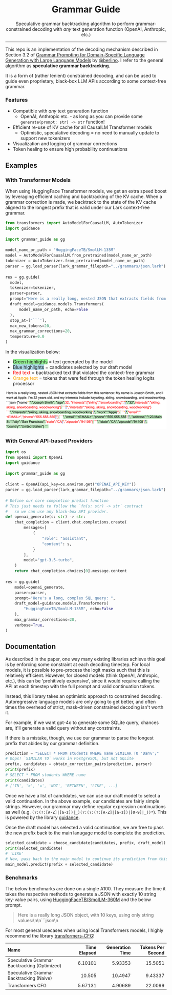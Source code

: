 <div align="center"><h1> Grammar Guide </h1>
    Speculative grammar backtracking algorithm to perform grammar-constrained decoding with <i>any</i> text generation function (OpenAI, Anthropic, etc.)
</div>

---

This repo is an implementation of the decoding mechanism described in Section 3.2 of [Grammar Prompting for Domain-Specific Language
Generation with Large Language Models](https://arxiv.org/pdf/2305.19234) by [@berlino](https://github.com/berlino). I refer to the general algorithm as **speculative grammar backtracking**.

It is a form of (rather lenient) constrained decoding, and can be used to guide even proprietary, black-box LLM APIs according to some context-free grammar. 


### Features
- Compatible with *any* text generation function
  - OpenAI, Anthropic etc. - as long as you can provide some `generate(prompt: str) -> str` function!
- Efficient re-use of KV cache for all CausalLM Transformer models
  - Optimistic, speculative decoding = no need to manually update to support new tokenizers
- Visualization and logging of grammar corrections 
- Token healing to ensure high probability continuations

## Examples

### With Transformer Models
When using HuggingFace Transformer models, we get an extra speed boost by leveraging efficient caching and backtracking of the KV cache. When a grammar correction is made, we backtrack to the state of the KV cache aligned to the longest prefix that is valid under our Lark context-free grammar.
```python
from transformers import AutoModelForCausalLM, AutoTokenizer
import guidance 

import grammar_guide as gg

model_name_or_path = "HuggingFaceTB/SmolLM-135M"
model = AutoModelForCausalLM.from_pretrained(model_name_or_path)
tokenizer = AutoTokenizer.from_pretrained(model_name_or_path)
parser = gg.load_parser(lark_grammar_filepath="../grammars/json.lark")

res = gg.guide(
  model,
  tokenizer=tokenizer,
  parser=parser,
  prompt="Here is a really long, nested JSON that extracts fields from this sentence:\n\nMy name is Joseph Smith, and I work at Apple. I'm 32 years old, and my interests include kayaking, skiing, snowboarding, and woodworking.\n\n```json\n",
  draft_model=guidance.models.Transformers(
      model_name_or_path, echo=False
  ),
  stop_at=['```'],
  max_new_tokens=20,
  max_grammar_corrections=20,
  temperature=0.0
)
```
In the visualization below:
- <span style="background-color: lightgreen;">Green highlights</span> = text generated by the model
- <span style="background-color: lightblue;">Blue highlights</span> = candidates selected by our draft model
- <span style="color: red;">Red text</span> = backtracked text that violated the context-free grammar
- <span style="color: orange;">Orange text</span> = tokens that were fed through the token healing logits processor


![jupyer-visualization](img/jupyter-example.png)

### With General API-based Providers
```python
import os
from openai import OpenAI
import guidance 

import grammar_guide as gg

client = OpenAI(api_key=os.environ.get("OPENAI_API_KEY"))
parser = gg.load_parser(lark_grammar_filepath="../grammars/json.lark")

# Define our core completion predict function
# This just needs to follow the `fn(s: str) -> str` contract
#   so we can use any black-box API provider.
def openai_generate(s: str) -> str:
    chat_completion = client.chat.completions.create(
        messages=[
            {
                "role": "assistant",
                "content": s,
            }
        ],
        model="gpt-3.5-turbo",
    )
    return chat_completion.choices[0].message.content

res = gg.guide(
    model=openai_generate,
    parser=parser,
    prompt="Here's a long, complex SQL query: ",
    draft_model=guidance.models.Transformers(
        "HuggingFaceTB/SmolLM-135M", echo=False
    ),
    max_grammar_corrections=20,
    verbose=True,
)
```

## Documentation

As described in the paper, one way many existing libraries achieve this goal is by enforcing some constraint at each decoding timestep. For local models, it is possible to pre-process the logit masks such that this is relatively efficient. However, for closed models (think OpenAI, Anthropic, etc.), this can be 'prohitively expensive', since it would require calling the API at each timestep with the full prompt and valid continuation tokens.

Instead, this library takes an optimistic approach to constrained decoding. Autoregressive language models are only going to get better, and often times the overhead of strict, mask-driven constrained decoding isn't worth it. 

For example, if we want gpt-4o to generate some SQLite query, chances are, it'll generate a valid query without any constraints. 

If there is a mistake, though, we use our grammar to parse the longest prefix that abides by our grammar definition. 

```python
prediction = "SELECT * FROM students WHERE name SIMILAR TO 'Dan%';"
# Oops! `SIMILAR TO` works in PostgreSQL, but not SQLite
prefix, candidates = obtain_correction_pairs(prediction, parser)
print(prefix)
# SELECT * FROM students WHERE name
print(candidates)
# ['IN', '>', '=', 'NOT', 'BETWEEN', 'LIKE', ...] 
```
Once we have a list of candidates, we can use our draft model to select a valid continuation. In the above example, our candidates are fairly simple strings. However, our grammar may define regular expression continuations as well (e.g. `(?:(?:[A-Z]|[a-z])|_)(?:(?:(?:[A-Z]|[a-z])|[0-9]|_))*`).
This is powered by the library [guidance](https://github.com/guidance-ai/guidance).

Once the draft model has selected a valid continuation, we are free to pass the new prefix back to the main lanugage model to complete the prediction.

```python
selected_candidate = choose_candidate(candidates, prefix, draft_model)
print(selected_candidate)
# 'LIKE'
# Now, pass back to the main model to continue its prediction from this new breakpoint
main_model.predict(prefix + selected_candidate)
```


### Benchmarks
The below benchmarks are done on a single A100. They measure the time it takes the respective methods to generate a JSON with exactly 10 string key-value pairs, using [HuggingFaceTB/SmolLM-360M](https://huggingface.co/HuggingFaceTB/SmolLM-360M) and the below prompt.
> Here is a really long JSON object, with 10 keys, using only string values:\n\n```json\n

For most general usecases when using local Transformers models, I highly recommend the library [transformers-CFG](https://github.com/epfl-dlab/transformers-CFG)! 

| Name                                           |   Time Elapsed |   Generation Time |   Tokens Per Second |
|:-----------------------------------------------|---------------:|------------------:|--------------------:|
| Speculative Grammar Backtracking (Optimized)   |        6.10101 |           5.93353 |            15.5051  |
| Speculative Grammar Backtracking (Naive) |       10.505   |          10.4947  |             9.43337 |
| Transformers CFG                               |        5.67131 |           4.90689 |            22.0099  |